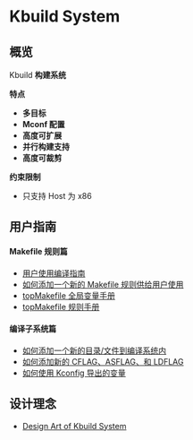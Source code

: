 # Kbuild System

## 概览

Kbuild **构建系统** 

**特点**

- **多目标**
-  **Mconf 配置**
- **高度可扩展**
- **并行构建支持**
- **高度可裁剪**

**约束限制**

- 只支持 Host 为 x86 



## 用户指南

#### Makefile 规则篇

- [用户使用编译指南](./User_use.md)
- [如何添加一个新的 Makefile 规则供给用户使用](./add_new_target.md)
- [topMakefile 全局变量手册](./topMakefile_Var.md)
- [topMakefile 规则手册](./topMakefile_Rule.md)

#### 编译子系统篇

- [如何添加一个新的目录/文件到编译系统内](./cmsystem_add.md)
- [如何添加新的 CFLAG、ASFLAG、和 LDFLAG](./cmsystem_flags.md)
- [如何使用 Kconfig 导出的变量](./cmsystem_usekconfig.md)



## 设计理念

- [Design Art of Kbuild System](./artof_kbuild.md)

